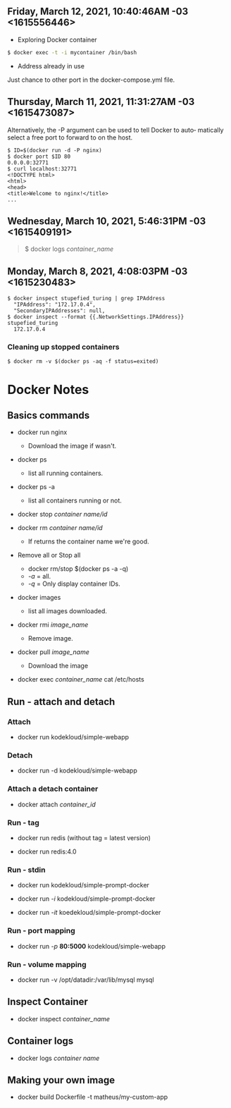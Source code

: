 ## Friday, March 12, 2021, 10:40:46AM -03 <1615556446>

- Exploring Docker container
 
```bash
$ docker exec -t -i mycontainer /bin/bash
```
- Address already in use

Just chance to other port in the docker-compose.yml file.

## Thursday, March 11, 2021, 11:31:27AM -03 <1615473087>

Alternatively, the -P argument can be used to tell Docker to auto‐
matically select a free port to forward to on the host.

```
$ ID=$(docker run -d -P nginx)
$ docker port $ID 80
0.0.0.0:32771
$ curl localhost:32771
<!DOCTYPE html>
<html>
<head>
<title>Welcome to nginx!</title>
...
```

## Wednesday, March 10, 2021, 5:46:31PM -03 <1615409191>

> $ docker logs *container_name*

## Monday, March 8, 2021, 4:08:03PM -03 <1615230483>

```
$ docker inspect stupefied_turing | grep IPAddress
  "IPAddress": "172.17.0.4",
  "SecondaryIPAddresses": null,
$ docker inspect --format {{.NetworkSettings.IPAddress}} stupefied_turing
  172.17.0.4

```
### Cleaning up stopped containers

```
$ docker rm -v $(docker ps -aq -f status=exited)
```
# Docker Notes

## Basics commands

- docker run nginx
  - Download the image if wasn't.

- docker ps
  - list all running containers.

- docker ps -a
  - list all containers running or not.

- docker stop *container name/id*

- docker rm *container name/id*
  - If returns the container name we're good.

- Remove all or Stop all
  - docker rm/stop $(docker ps -a -q)
  - *-a* = all.
  - *-q* = Only display container IDs.

- docker images
  - list all images downloaded.

- docker rmi *image_name*
  - Remove image.

- docker pull *image_name*
  - Download the image

- docker exec *container_name* cat /etc/hosts

## Run - attach and detach

### Attach

  - docker run kodekloud/simple-webapp

### Detach

  - docker run -d kodekloud/simple-webapp

### Attach a detach container
  - docker attach *container_id*

### Run - tag

- docker run redis (without tag = latest version)

- docker run redis:4.0

###  Run - stdin

- docker run kodekloud/simple-prompt-docker

- docker run *-i* kodekloud/simple-prompt-docker

- docker run *-it* koedekloud/simple-prompt-docker

### Run - port mapping

- docker run *-p* **80:5000** kodekloud/simple-webapp

### Run - volume mapping

- docker run -v /opt/datadir:/var/lib/mysql mysql

## Inspect Container

- docker inspect *container_name*

## Container logs

- docker logs *container name*

## Making your own image

- docker build Dockerfile -t matheus/my-custom-app
